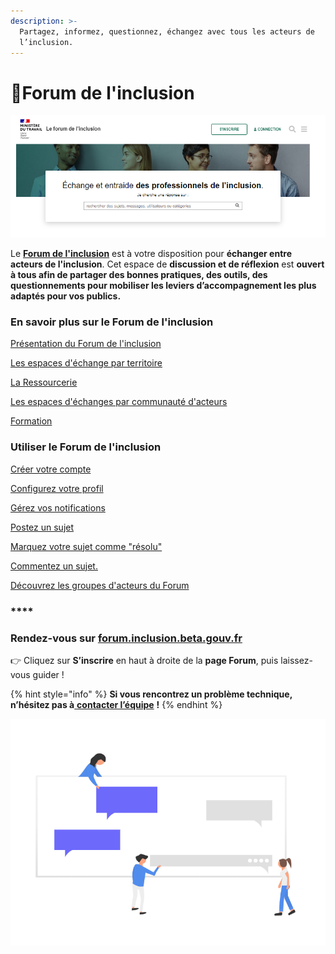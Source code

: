 ```yaml
---
description: >-
  Partagez, informez, questionnez, échangez avec tous les acteurs de
  l’inclusion.
---
```


# 💬Forum de l'inclusion

![](../.gitbook/assets/image%20%2828%29.png)

Le [**Forum de l'inclusion**](https://forum.inclusion.beta.gouv.fr/) est à votre disposition pour **échanger entre acteurs de l'inclusion**. Cet espace de **discussion et de réflexion** est **ouvert à tous afin de partager des bonnes pratiques, des outils, des questionnements  pour mobiliser les leviers d’accompagnement les plus adaptés pour vos publics.**

### **En savoir plus sur le Forum de l'inclusion**

[Présentation du Forum de l'inclusion](presentation-du-forum-de-linclusion.md)

[Les espaces d'échange par territoire](les-espaces-dechanges-par-territoire.md)

[La Ressourcerie](la-ressourcerie.md)

[Les espaces d'échanges par communauté d'acteurs](les-espaces-dechanges-par-communaute-dacteurs/)

[Formation](formation.md)



### Utiliser le Forum de l'inclusion

[Créer votre compte](creer-votre-compte.md)

[Configurez votre profil](configurez-votre-profil.md)

[Gérez vos notifications](gerez-vos-notifications-mail.md)

[Postez un sujet](postez-un-sujet.md)

[Marquez votre sujet comme "résolu"](marquer-vote-sujet-comme-resolu.md)

[Commentez un sujet.](commentez-un-sujet.md)

[Découvrez les groupes d'acteurs du Forum](decouvrez-les-groupes-dacteurs-du-forum.md)

### \*\*\*\*

### **Rendez-vous sur** [forum.inclusion.beta.gouv.fr](https://forum.inclusion.beta.gouv.fr/) ​

👉 Cliquez sur **S’inscrire** en haut à droite de la **page Forum**, puis laissez-vous guider !

{% hint style="info" %}
**Si vous rencontrez un problème technique, n’hésitez pas à**[ **contacter l’équipe**](https://assistance.inclusion.beta.gouv.fr/) **!** 
{% endhint %}

![](../.gitbook/assets/capture-de-cran-2020-06-30-a-13.34.38.png)

